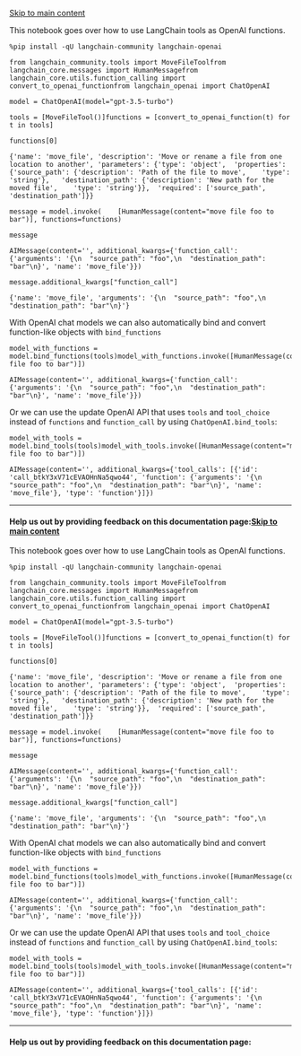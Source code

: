 [Skip to main content](#__docusaurus_skipToContent_fallback)

This notebook goes over how to use LangChain tools as OpenAI functions.

    %pip install -qU langchain-community langchain-openai

    from langchain_community.tools import MoveFileToolfrom langchain_core.messages import HumanMessagefrom langchain_core.utils.function_calling import convert_to_openai_functionfrom langchain_openai import ChatOpenAI

    model = ChatOpenAI(model="gpt-3.5-turbo")

    tools = [MoveFileTool()]functions = [convert_to_openai_function(t) for t in tools]

    functions[0]

    {'name': 'move_file', 'description': 'Move or rename a file from one location to another', 'parameters': {'type': 'object',  'properties': {'source_path': {'description': 'Path of the file to move',    'type': 'string'},   'destination_path': {'description': 'New path for the moved file',    'type': 'string'}},  'required': ['source_path', 'destination_path']}}

    message = model.invoke(    [HumanMessage(content="move file foo to bar")], functions=functions)

    message

    AIMessage(content='', additional_kwargs={'function_call': {'arguments': '{\n  "source_path": "foo",\n  "destination_path": "bar"\n}', 'name': 'move_file'}})

    message.additional_kwargs["function_call"]

    {'name': 'move_file', 'arguments': '{\n  "source_path": "foo",\n  "destination_path": "bar"\n}'}

With OpenAI chat models we can also automatically bind and convert function-like objects with `bind_functions`

    model_with_functions = model.bind_functions(tools)model_with_functions.invoke([HumanMessage(content="move file foo to bar")])

    AIMessage(content='', additional_kwargs={'function_call': {'arguments': '{\n  "source_path": "foo",\n  "destination_path": "bar"\n}', 'name': 'move_file'}})

Or we can use the update OpenAI API that uses `tools` and `tool_choice` instead of `functions` and `function_call` by using `ChatOpenAI.bind_tools`:

    model_with_tools = model.bind_tools(tools)model_with_tools.invoke([HumanMessage(content="move file foo to bar")])

    AIMessage(content='', additional_kwargs={'tool_calls': [{'id': 'call_btkY3xV71cEVAOHnNa5qwo44', 'function': {'arguments': '{\n  "source_path": "foo",\n  "destination_path": "bar"\n}', 'name': 'move_file'}, 'type': 'function'}]})

* * *

#### Help us out by providing feedback on this documentation page:[Skip to main content](#__docusaurus_skipToContent_fallback)

This notebook goes over how to use LangChain tools as OpenAI functions.

    %pip install -qU langchain-community langchain-openai

    from langchain_community.tools import MoveFileToolfrom langchain_core.messages import HumanMessagefrom langchain_core.utils.function_calling import convert_to_openai_functionfrom langchain_openai import ChatOpenAI

    model = ChatOpenAI(model="gpt-3.5-turbo")

    tools = [MoveFileTool()]functions = [convert_to_openai_function(t) for t in tools]

    functions[0]

    {'name': 'move_file', 'description': 'Move or rename a file from one location to another', 'parameters': {'type': 'object',  'properties': {'source_path': {'description': 'Path of the file to move',    'type': 'string'},   'destination_path': {'description': 'New path for the moved file',    'type': 'string'}},  'required': ['source_path', 'destination_path']}}

    message = model.invoke(    [HumanMessage(content="move file foo to bar")], functions=functions)

    message

    AIMessage(content='', additional_kwargs={'function_call': {'arguments': '{\n  "source_path": "foo",\n  "destination_path": "bar"\n}', 'name': 'move_file'}})

    message.additional_kwargs["function_call"]

    {'name': 'move_file', 'arguments': '{\n  "source_path": "foo",\n  "destination_path": "bar"\n}'}

With OpenAI chat models we can also automatically bind and convert function-like objects with `bind_functions`

    model_with_functions = model.bind_functions(tools)model_with_functions.invoke([HumanMessage(content="move file foo to bar")])

    AIMessage(content='', additional_kwargs={'function_call': {'arguments': '{\n  "source_path": "foo",\n  "destination_path": "bar"\n}', 'name': 'move_file'}})

Or we can use the update OpenAI API that uses `tools` and `tool_choice` instead of `functions` and `function_call` by using `ChatOpenAI.bind_tools`:

    model_with_tools = model.bind_tools(tools)model_with_tools.invoke([HumanMessage(content="move file foo to bar")])

    AIMessage(content='', additional_kwargs={'tool_calls': [{'id': 'call_btkY3xV71cEVAOHnNa5qwo44', 'function': {'arguments': '{\n  "source_path": "foo",\n  "destination_path": "bar"\n}', 'name': 'move_file'}, 'type': 'function'}]})

* * *

#### Help us out by providing feedback on this documentation page: